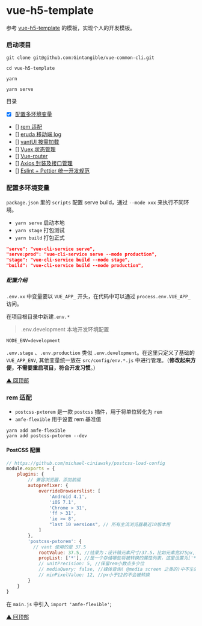 # vue-h5-template

参考 [vue-h5-template](https://github.com/sunniejs/vue-h5-template) 的模板，实现个人的开发模板。

### 启动项目

```
git clone git@github.com:Gintangible/vue-common-cli.git

cd vue-h5-template

yarn

yarn serve
```

<span id="top">目录</span>

- [x] [配置多环境变量](#env)
- [] [rem 适配](#rem)
- [] [eruda 移动端 log](#eruda)
- [] [vantUI 按需加载](#vant)
- [] [Vuex 状态管理](#vuex)
- [] [Vue-router](#router)
- [] [Axios 封装及接口管理](#axios)
- [] [Eslint + Pettier 统一开发规范](#pettier)


### <span id="env">配置多环境变量</span>

`package.json` 里的 `scripts` 配置 serve build，通过 `--mode xxx` 来执行不同环境。

- `yarn serve` 启动本地
- `yarn stage` 打包测试
- `yarn build` 打包正式

```json
"serve": "vue-cli-service serve",
"serve:prod": "vue-cli-service serve --mode production",
"stage": "vue-cli-service build --mode stage",
"build": "vue-cli-service build --mode production",
```

##### 配置介绍

`.env.xx` 中变量要以 `VUE_APP_` 开头，在代码中可以通过 `process.env.VUE_APP_` 访问。

在项目根目录中新建`.env.*`

> .env.development  本地开发环境配置

```
NODE_ENV=development
```

`.env.stage` 、`.env.production` 类似 `.env.development`。在这里只定义了基础的 `VUE_APP_ENV`, 其他变量统一放在 `src/config/env.*.js` 中进行管理。（**修改起来方便，不需要重启项目，符合开发习惯**。）

[▲ 回顶部](#top)

### <span id="rem">rem 适配</spn>

- `postcss-pxtorem` 是一款 `postcss` 插件，用于将单位转化为 `rem`
- `amfe-flexible` 用于设置 rem 基准值

```
yarn add amfe-flexible
yarn add postcss-pxtorem --dev
```

#### PostCSS 配置

```javascript
// https://github.com/michael-ciniawsky/postcss-load-config
module.exports = {
    plugins: {
        // 兼容浏览器，添加前缀
        autoprefixer: {
            overrideBrowserslist: [
                'Android 4.1', 
                'iOS 7.1', 
                'Chrome > 31', 
                'ff > 31', 
                'ie >= 8',
                "last 10 versions", // 所有主流浏览器最近10版本用
            ]
        },
        'postcss-pxtorem': {
          // vant 使用的是 37.5
            rootValue: 37.5, //结果为：设计稿元素尺寸/37.5，比如元素宽375px,最终页面会换算成 10rem
            propList: ['*'], //是一个存储哪些将被转换的属性列表，这里设置为['*']全部，假设需要仅对边框进行设置，可以写['*', '!border*']
            // unitPrecision: 5, //保留rem小数点多少位
            // mediaQuery: false, //媒体查询( @media screen 之类的)中不生效
            // minPixelValue: 12, //px小于12的不会被转换
        }
    }
}
```

在 `main.js` 中引入 `import 'amfe-flexible'`;

[▲ 回顶部](#top)